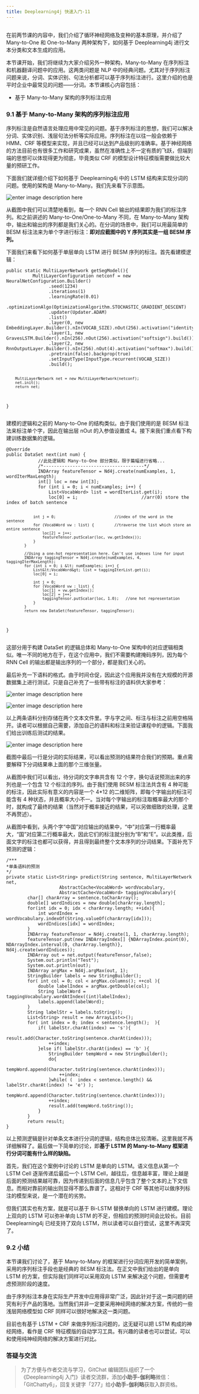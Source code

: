```yaml
---
title: Deeplearning4j 快速入门-11
---
```

<article id="topicContainer" class="column_content"><h2 class="topic_title"></h2><div><p>在前两节课的内容中，我们介绍了循环神经网络及变种的基本原理，并介绍了 Many-to-One 和 One-to-Many 两种架构下，如何基于 Deeplearning4j 进行文本分类和文本生成的应用。</p>
<p>本节课开始，我们将继续为大家介绍另外一种架构，Many-to-Many 在序列标注和机器翻译问题中的应用。这两类问题是 NLP 中的经典问题。尤其对于序列标注问题来说，分词、实体识别、句法分析都可以基于序列标注进行。这里介绍的也是平时企业中最常见的问题——分词。本节课核心内容包括：</p>
<ul>
<li>基于 Many-to-Many 架构的序列标注应用</li>
</ul>
<h3 id="91manytomany">9.1 基于 Many-to-Many 架构的序列标注应用</h3>
<p>序列标注是自然语言处理应用中常见的问题。基于序列标注的思想，我们可以解决分词、实体识别、浅层句法分析等实际应用。序列标注在以往一般会依赖于 HMM、CRF 等模型来实现，并且已经可以达到产品级别的准确率。基于神经网络的方法目前也有很多工作和研究成果，虽然在准确性上不一定有质的飞跃，但端到端的思想可以体现得更为彻底，毕竟类似 CRF 的模型设计特征模版需要做比较大量的预研工作。</p>
<p>下面我们就详细介绍下如何基于 Deeplearning4j 中的 LSTM 结构来实现分词的问题。使用的架构是 Many-to-Many。我们先来看下示意图。</p>
<p><img src="https://images.gitbook.cn/aa498440-fc2e-11e8-8576-39c4102c68fe" alt="enter image description here" /></p>
<p>从截图中我们可以清楚地看到，每一个 RNN Cell 输出的结果即为我们的标注序列。和之前讲述的 Many-to-One/One-to-Many 不同，在 Many-to-Many 架构中，输出和输出的序列都是我们关心的。在分词的场景中，我们可以用最简单的 BESM 标注法来为单个字进行标注：<strong>即对应截图中的 Y 序列其实是一组 BESM 序列。</strong></p>
<p>下面我们来看下如何基于单层单向 LSTM 进行 BESM 序列的标注。首先看建模逻辑：</p>
<pre><code>public static MultiLayerNetwork getSegModel(){
          MultiLayerConfiguration netconf = new NeuralNetConfiguration.Builder()
                .seed(1234)
                .iterations(1)
                .learningRate(0.01)
                .optimizationAlgo(OptimizationAlgorithm.STOCHASTIC_GRADIENT_DESCENT) 
                .updater(Updater.ADAM)
                .list()
                .layer(0, new EmbeddingLayer.Builder().nIn(VOCAB_SIZE).nOut(256).activation("identity").build())
                .layer(1, new GravesLSTM.Builder().nIn(256).nOut(256).activation("softsign").build())
                .layer(2, new RnnOutputLayer.Builder().nIn(256).nOut(4).activation("softmax").build())
                .pretrain(false).backprop(true)
                .setInputType(InputType.recurrent(VOCAB_SIZE))
                .build();

        MultiLayerNetwork net = new MultiLayerNetwork(netconf);
        net.init();
        return net;
}
</code></pre>
<p>建模的逻辑和之前的 Many-to-One 的结构类似。由于我们使用的是 BESM 标注法来标注单个字，因此在输出层 nOut 的入参值设置成 4。接下来我们重点看下构建训练数据集的逻辑。</p>
<pre><code>@Override
public DataSet next(int num) { 
            //此处逻辑和 Many-to-One 部分类似，限于篇幅进行省略...
            /*--------------------------------------*/
            INDArray featureTensor = Nd4j.create(numExamples, 1, wordIterMaxLength);
            int[] loc = new int[3];
            for (int i = 0; i &lt; numExamples; i++) {
                List&lt;VocabWord&gt; list = wordIterList.get(i);
                loc[0] = i;                        //arr(0) store the index of batch sentence

                int j = 0;                          //index of the word in the sentence
                for (VocabWord vw : list) {         //traverse the list which store an entire sentence
                    loc[2] = j++;
                    featureTensor.putScalar(loc, vw.getIndex());
                }
            }

            //Using a one-hot representation here. Can't use indexes line for input
            INDArray taggingTensor = Nd4j.create(numExamples, 4, taggingIterMaxLength);
            for (int i = 0; i &lt; numExamples; i++) {
                List&lt;VocabWord&gt; list = taggingIterList.get(i);
                loc[0] = i;

                int j = 0;
                for (VocabWord vw : list) {
                    loc[1] = vw.getIndex();
                    loc[2] = j++;
                    taggingTensor.putScalar(loc, 1.0);   //one hot representation
                }
            }
            return new DataSet(featureTensor, taggingTensor);
}
</code></pre>
<p>这部分用于构建 DataSet 的逻辑总体和 Many-to-One 架构中的对应逻辑相类似。唯一不同的地方在于，在这个应用中，我们不需要构建掩码序列，因为每个 RNN Cell 的输出都是输出序列的一个部分，都是我们关心的。</p>
<p>最后补充一下语料的格式。由于时间仓促，因此这个应用我并没有在大规模的开源数据集上进行测试，只是自己补充了一些带有标注的语料供大家参考：</p>
<p><img src="https://images.gitbook.cn/9118d610-fa03-11e8-98b8-21d1b727d9e8" alt="enter image description here" /></p>
<p><img src="https://images.gitbook.cn/9a6d9980-fa03-11e8-98b8-21d1b727d9e8" alt="enter image description here" /></p>
<p>以上两条语料分别存储在两个文本文件里。字与字之间、标注与标注之前用空格隔开。读者可以根据自己需要，添加自己的语料和标注来验证课程中的逻辑。下面我们给出训练后测试的结果。</p>
<p><img src="https://images.gitbook.cn/ac9c7220-fa03-11e8-98b8-21d1b727d9e8" alt="enter image description here" /></p>
<p>截图中最后一行是分词的实际结果，可以看出预测的结果符合我们的预期。重点需要解释下分词结果串上面的那个三维张量。</p>
<p>从截图中我们可以看出，待分词的文字串共含有 12 个字，换句话说预测出来的序列也是一个包含 12 个标注的序列。由于我们使用 BESM 标注法共含有 4 种可能的标注，因此实际有意义的内容是一个 4*12 的二维矩阵，即每个字输出的标注可能含有 4 种状态，并且概率大小不一。当对每个字输出的标注取概率最大的那个时，就构成了最终的结果（当然对于概率接近的结果，可以另做细致的处理，这里不再赘述）。</p>
<p>从截图中看到，头两个字“中国”对应输出的结果中，“中”对应第一行概率最大，“国”对应第二行概率最大，因此它们的标注就分别为“B”和“E”。以此类推，后面文字的标注也都可以获得，并且得到最终整个文本序列的分词结果。下面补充下预测的逻辑：</p>
<pre><code>/***
*单条语料的预测
*/
private static List&lt;String&gt; predict(String sentence, MultiLayerNetwork net,
                    AbstractCache&lt;VocabWord&gt; wordVocabulary,
                    AbstractCache&lt;VocabWord&gt; taggingVocabulary){
        char[] charArray = sentence.toCharArray();
        double[] wordIndices = new double[charArray.length];
        for(int idx = 0; idx &lt; charArray.length; ++idx){
            int wordIndex = wordVocabulary.indexOf(String.valueOf(charArray[idx]));
            wordIndices[idx] = wordIndex;
        }
        INDArray featureTensor = Nd4j.create(1, 1, charArray.length);
        featureTensor.put(new INDArrayIndex[] {NDArrayIndex.point(0), NDArrayIndex.interval(0, charArray.length)}, Nd4j.create(wordIndices));
        INDArray out = net.output(featureTensor,false);
        System.out.println("Test");
        System.out.println(out);
        INDArray argMax = Nd4j.argMax(out, 1);
        StringBuilder labels = new StringBuilder();
        for( int col = 0; col &lt; argMax.columns(); ++col ){
            double labelIndex = argMax.getDouble(col);
            String labelWord = taggingVocabulary.wordAtIndex((int)labelIndex);
            labels.append(labelWord);
        }
        String labelStr = labels.toString();
        List&lt;String&gt; result = new ArrayList&lt;&gt;();
        for( int index = 0; index &lt; sentence.length();  ){
            if( labelStr.charAt(index) == 's'){
                result.add(Character.toString(sentence.charAt(index)));
                ++index;
            }else if( labelStr.charAt(index) == 'b' ){
                StringBuilder tempWord = new StringBuilder();
                do{
                    tempWord.append(Character.toString(sentence.charAt(index)));
                    ++index;
                }while( (  index &lt; sentence.length() &amp;&amp; labelStr.charAt(index) != 'e') );
                tempWord.append(Character.toString(sentence.charAt(index)));
                ++index;
                result.add(tempWord.toString());
            }
        }
        return result;
}
</code></pre>
<p>以上预测逻辑是针对单条文本进行分词的逻辑，结构总体比较清晰。这里我就不再详细解释了。最后做一下简单的讨论，即<strong>基于 LSTM 的 Many-to-Many 框架进行分词可能有什么样的缺陷。</strong></p>
<p>首先，我们在这个案例中讨论的 LSTM 是单向的 LSTM。语义信息从第一个 LSTM Cell 逐渐传递后最后一个 LSTM Cell，越往后，信息越丰富，理论上越是后面的预测结果越可靠，因为传递到后面的信息几乎包含了整个文本的上下文信息。而相对靠前的输出则显得不那么靠谱了。这相对于 CRF 等其他可以做序列标注的模型来说，是一个潜在的劣势。</p>
<p>但我们其实也有方案，就是可以基于 Bi-LSTM 替换单向的 LSTM 进行建模。理论上双向的 LSTM 可以弥补单向 LSTM 的不足，但相应的预测时间会比较长。目前 Deeplearning4j 已经支持了双向 LSTM，所以读者可以自行尝试，这里不再深究了。</p>
<h3 id="92">9.2 小结</h3>
<p>本节课我们讨论了，基于 Many-to-Many 的框架进行分词应用开发的简单案例，采用的序列标注手段也是经典的 BESM 标注法。在正文中我们给出的是单向 LSTM 的方案，但实际我们同样可以采用双向 LSTM 来解决这个问题，但需要考虑预测阶段的速度。</p>
<p>由于序列标注本身在实际生产开发中应用得非常广泛，因此针对于这一类问题的研究有利于产品的落地。当然我们并非一定要采用神经网络的解决方案，传统的一些浅层网络模型如 CRF 同样可以很好地解决这一类问题。</p>
<p>目前也有基于 LSTM + CRF 来做序列标注问题的，这无疑可以把 LSTM 构成的神经网络，看作是 CRF 特征模版的自动学习工具。有兴趣的读者也可以尝试，可以和使用纯神经网络的解决方案进行对比。</p>
<h3 id="">答疑与交流</h3>
<blockquote>
  <p>为了方便与作者交流与学习，GitChat 编辑团队组织了一个《Deeplearning4j 入门》读者交流群，添加<strong>小助手-伽利略</strong>微信：「GitChatty6」，回复关键字「277」给<strong>小助手-伽利略</strong>获取入群资格。</p>
</blockquote></div></article>
